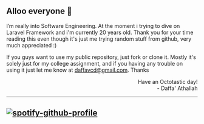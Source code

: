 ## Alloo everyone 👋

I’m really into Software Engineering. At the moment i trying to dive on Laravel Framework and i'm currently 20 years old. Thank you for your time reading this even though it's just me trying random stuff from github, very much appreciated :)

If you guys want to use my public repository, just fork or clone it. Mostly it's solely just for my college assignment, and if you having any trouble on using it just let me know at daffavcd@gmail.com. Thanks

<p align="right">
Have an Octotastic day!<br>
- Daffa' Athallah
</p>

---
[![spotify-github-profile](https://spotify-github-profile.vercel.app/api/view?uid=fi1z0t5q424ypbm7xtj35byrq&cover_image=true&theme=compact)](https://spotify-github-profile.vercel.app/api/view?uid=fi1z0t5q424ypbm7xtj35byrq&redirect=true)
<br/>
---

